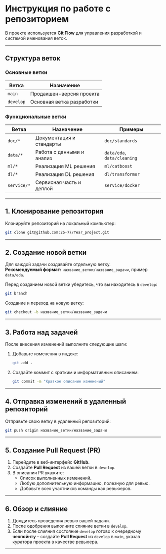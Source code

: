 # Инструкция по работе с репозиторием

В проекте используется **Git Flow** для управления разработкой и системой именования веток.

---

## Структура веток

### Основные ветки
| Ветка | Назначение |
|-------|------------|
| `main` | Продакшен-версия проекта |
| `develop` | Основная ветка разработки |

### Функциональные ветки
| Ветка | Назначение | Примеры |
|-------|------------|---------|
| `doc/*` | Документация и стандарты | `doc/standards` |
| `data/*` | Работа с данными и анализ | `data/eda`, `data/cleaning` |
| `ml/*` | Реализация ML решения | `ml/catboost` |
| `dl/*` | Реализация DL решения | `dl/transformer` |
| `service/*` | Сервисная часть и деплой | `service/docker` |

---

## 1. Клонирование репозитория

Клонируйте репозиторий на локальный компьютер:

```bash
git clone git@github.com:25-77/Year_project.git
```

---

## 2. Создание новой ветки

Для каждой задачи создавайте отдельную ветку.  
**Рекомендуемый формат:** `название_ветки/название_задачи`, пример `data/eda`.

Перед созданием новой ветки убедитесь, что вы находитесь в `develop`:

```bash
git branch
```

Создание и переход на новую ветку:

```bash
git checkout -b название_ветки/название_задачи
```

---

## 3. Работа над задачей

После внесения изменений выполните следующие шаги:

1. Добавьте изменения в индекс:

   ```bash
   git add .
   ```

2. Создайте коммит с кратким и информативным описанием:

   ```bash
   git commit -m "Краткое описание изменений"
   ```

---

## 4. Отправка изменений в удаленный репозиторий

Отправьте свою ветку в удаленный репозиторий:

```bash
git push origin название_ветки/название_задачи
```

---

## 5. Создание Pull Request (PR)

1. Перейдите в веб‑интерфейс **GitHub**.  
2. Создайте **Pull Request** из вашей ветки в `develop`.  
3. В описании PR укажите:
   - Список выполненных изменений.  
   - Любую дополнительную информацию, полезную для ревью.  
   - Добавьте всех участников команды как ревьюеров.

---

## 6. Обзор и слияние

1. Дождитесь проведения ревью вашей задачи.  
2. После одобрения выполните слияние ветки в `develop`.  
3. Если после слияния состояние `develop` готово к очередному **чекпойнту** – создайте **Pull Request** из `develop` в `main`, указав куратора проекта в качестве ревьюера.

---
